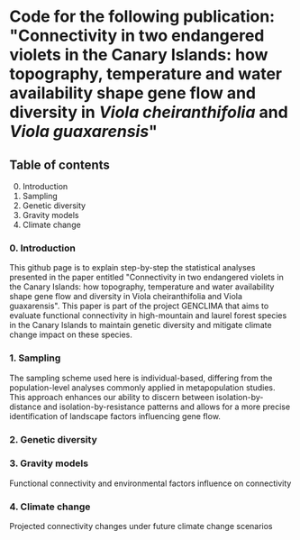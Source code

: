 # Code for the following publication: "Connectivity in two endangered violets in the Canary Islands: how topography, temperature and water availability shape gene flow and diversity in *Viola cheiranthifolia* and *Viola guaxarensis*"

## Table of contents
0. Introduction
1. Sampling
2. Genetic diversity
3. Gravity models
4. Climate change

### 0. Introduction
This github page is to explain step-by-step the statistical analyses presented in the paper entitled "Connectivity in two endangered violets in the Canary Islands: how topography, temperature and water availability shape gene flow and diversity in Viola cheiranthifolia and Viola guaxarensis". This paper is part of the project GENCLIMA that aims to evaluate functional connectivity in high-mountain and laurel forest species in the Canary Islands to maintain genetic diversity and mitigate climate change impact on these species.

### 1. Sampling
The sampling scheme used here is individual-based, differing from the population-level analyses commonly applied in metapopulation studies. This approach enhances our ability to discern between isolation-by-distance and isolation-by-resistance patterns and allows for a more precise identification of landscape factors influencing gene flow.

### 2. Genetic diversity



### 3. Gravity models
Functional connectivity and environmental factors influence on connectivity

### 4. Climate change
Projected connectivity changes under future climate change scenarios

